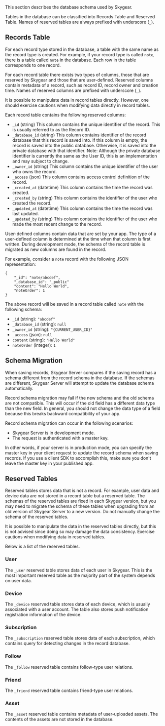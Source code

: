 This section describes the database schema used by Skygear.

Tables in the database can be classified into Records Table and Reserved Table.
Names of reserved tables are always prefixed with underscore (`_`).

## Records Table

For each record type stored in the database, a table with the same name as the record type is created. For example, if your record type is called `note`, there is a table called `note` in the database. Each row in the table corresponds to one record.

For each record table there exists two types of columns, those that are reserved by Skygear and those that are user-defined. Reserved columns contain metadata of a record, such as record ID, record owner and creation time. Names of reserved columns are prefixed with underscore (`_`).

It is possible to manipulate data in record tables directly. However, one should exercise cautions when modifying data directly in record tables.

Each record table contains the following reserved columns:

* `_id` (string) This column contains the unique identifier of the record. This is usually referred to as the Record ID.
* `_database_id` (string) This column contains identifier of the record database that this record is saved into. If this column is empty, the record is saved into the public database. Otherwise, it is saved into the private database with that identifier. Note: Although the private database identifier is currently the same as the User ID, this is an implementation and may subject to change.
* `_owner_id` (string) This column contains the unique identifier of the user who owns the record.
* `_access` (json) This column contains access control definition of the record.
* `_created_at` (datetime) This column contains the time the record was created.
* `_created_by` (string) This column contains the identifier of the user who created the record.
* `_updated_at` (datetime) This column contains the time the record was last updated.
* `_updated_by` (string) This column contains the identifier of the user who made the most recent change to the record.

User-defined columns contain data that are set by your app. The type of a user-defined column is determined at the time when that column is first written. During development mode, the schema of the record table is migrated as new columns are found in the record.

For example, consider a `note` record with the following JSON representation:

```
{
    "_id": "note/abcdef",
    "_database_id": "_public"
    "content": "Hello World",
    "noteOrder": 1
}
```

The above record will be saved in a record table called `note` with the following schema:

* `_id` (string): `"abcdef"`
* `_database_id` (string): `null`
* `_owner_id` (string): `"{CURRENT_USER_ID}"`
* `_access` (json): `null`
* `content` (string): `"Hello World"`
* `noteOrder` (integer): `1`

## Schema Migration

When saving records, Skygear Server compares if the saving record has a schema
different from the record schema in the database. If the schemas are different,
Skygear Server will attempt to update the database schema automatically.

Record schema migration may fail if the new schema and the old schema are not
compatible. This will occur if the old field has a different data type than the new
field. In general, you should not change the data type of a field because
this breaks backward compatibility of your app.

Record schema migration can occur in the following scenarios:

* Skygear Server is in development mode.
* The request is authenticated with a master key.

In other words, if your server is in production mode, you can specify the master
key in your client request to update the record schema when saving records. If
you use a client SDK to accomplish this, make sure you don't leave the master
key in your published app.

## Reserved Tables

Reserved tables stores data that is not a record. For example, user data and device data are not stored in a record table but a reserved table. The schemas of the reserved tables are fixed in each Skygear version, but you may need to migrate the schema of these tables when upgrading from an old version of Skygear Server to a new version. Do not manually change the schema of the reserved tables.

It is possible to manipulate the data in the reserved tables directly, but this is not advised since doing so may damage the data consistency. Exercise cautions when modifying data in reserved tables.

Below is a list of the reserved tables.

### User

The `_user` reserved table stores data of each user in Skygear. This is the most important reserved table as the majority part of the system depends on user data.

### Device

The `_device` reserved table stores data of each device, which is usually associated with a user account. The table also stores push notification registration information of the device.

### Subscription

The `_subscription` reserved table stores data of each subscription, which contains query for detecting changes in the record database.

### Follow

The `_follow` reserved table contains follow-type user relations.

### Friend

The `_friend` reserved table contains friend-type user relations.

### Asset

The `_asset` reserved table contains metadata of user-uploaded assets. The contents of the assets are not stored in the database.
